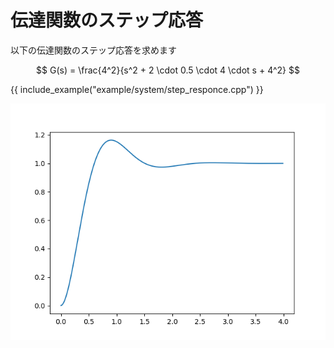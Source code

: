 # 伝達関数のステップ応答

以下の伝達関数のステップ応答を求めます

$$
G(s) = \frac{4^2}{s^2 + 2 \cdot 0.5 \cdot 4 \cdot s + 4^2}
$$

{{ include_example("example/system/step_responce.cpp") }}

![](../fig/step_responce.png)